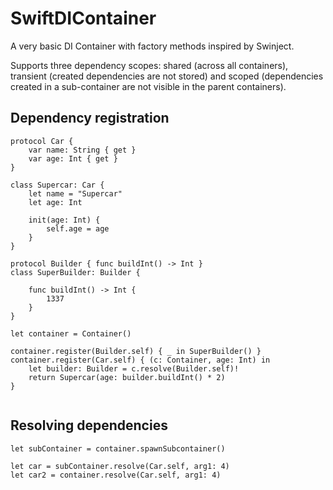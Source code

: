 # SwiftDIContainer

A very basic DI Container with factory methods inspired by Swinject.

Supports three dependency scopes: shared (across all containers), transient (created dependencies are not stored) and scoped (dependencies created in a sub-container are not visible in the parent containers).

## Dependency registration


```
protocol Car {
    var name: String { get }
    var age: Int { get }
}

class Supercar: Car {
    let name = "Supercar"
    let age: Int

    init(age: Int) {
        self.age = age
    }
}

protocol Builder { func buildInt() -> Int }
class SuperBuilder: Builder {

    func buildInt() -> Int {
        1337
    }
}

let container = Container()

container.register(Builder.self) { _ in SuperBuilder() }
container.register(Car.self) { (c: Container, age: Int) in
    let builder: Builder = c.resolve(Builder.self)!
    return Supercar(age: builder.buildInt() * 2)
}


```

## Resolving dependencies

```
let subContainer = container.spawnSubcontainer()

let car = subContainer.resolve(Car.self, arg1: 4)
let car2 = container.resolve(Car.self, arg1: 4)
```
